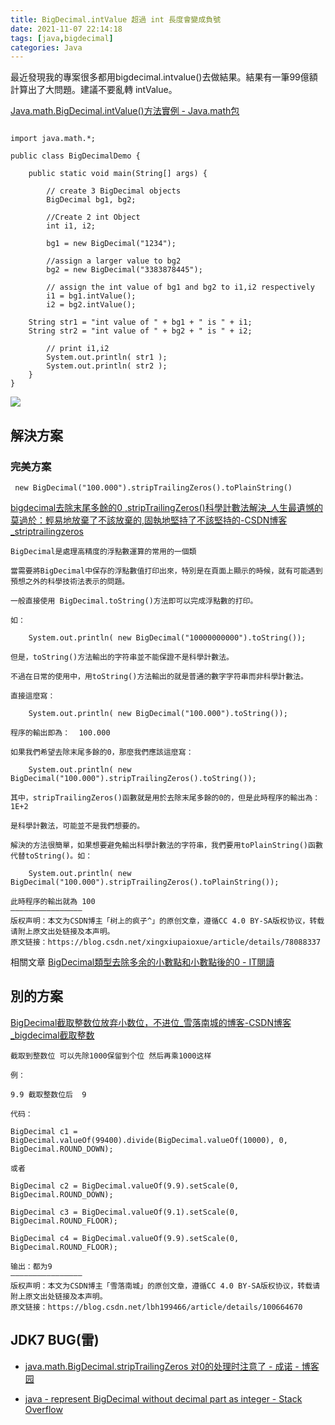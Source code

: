 ```yaml
---
title: BigDecimal.intValue 超過 int 長度會變成負號
date: 2021-11-07 22:14:18
tags: [java,bigdecimal]
categories: Java
---
```


最近發現我的專案很多都用bigdecimal.intvalue()去做結果。結果有一筆99億額計算出了大問題。建議不要亂轉 intValue。


<!--more-->

[Java.math.BigDecimal.intValue()方法實例 - Java.math包](http://tw.gitbook.net/java/math/bigdecimal_intvalue.html)

```java=

import java.math.*;

public class BigDecimalDemo {

    public static void main(String[] args) {

        // create 3 BigDecimal objects
        BigDecimal bg1, bg2;

        //Create 2 int Object
        int i1, i2;

        bg1 = new BigDecimal("1234");

        //assign a larger value to bg2
        bg2 = new BigDecimal("3383878445");

        // assign the int value of bg1 and bg2 to i1,i2 respectively
        i1 = bg1.intValue();
        i2 = bg2.intValue();

	String str1 = "int value of " + bg1 + " is " + i1;
	String str2 = "int value of " + bg2 + " is " + i2;

        // print i1,i2
        System.out.println( str1 );
        System.out.println( str2 );
    }
}
```

![](https://i.imgur.com/D7e11oy.png)



## 解決方案

### 完美方案

` new BigDecimal("100.000").stripTrailingZeros().toPlainString()`

[bigdecimal去除末尾多餘的0 ,stripTrailingZeros()科學計數法解決_人生最遺憾的莫過於：輕易地放棄了不該放棄的,固執地堅持了不該堅持的-CSDN博客_striptrailingzeros](https://blog.csdn.net/xingxiupaioxue/article/details/78088337)
```
BigDecimal是處理高精度的浮點數運算的常用的一個類

當需要將BigDecimal中保存的浮點數值打印出來，特別是在頁面上顯示的時候，就有可能遇到預想之外的科學技術法表示的問題。

一般直接使用 BigDecimal.toString()方法即可以完成浮點數的打印。

如：

    System.out.println( new BigDecimal("10000000000").toString());

但是，toString()方法輸出的字符串並不能保證不是科學計數法。

不過在日常的使用中，用toString()方法輸出的就是普通的數字字符串而非科學計數法。

直接這麼寫：

    System.out.println( new BigDecimal("100.000").toString());

程序的輸出即為：  100.000

如果我們希望去除末尾多餘的0，那麼我們應該這麼寫：

    System.out.println( new BigDecimal("100.000").stripTrailingZeros().toString());

其中，stripTrailingZeros()函數就是用於去除末尾多餘的0的，但是此時程序的輸出為： 1E+2

是科學計數法，可能並不是我們想要的。

解決的方法很簡單，如果想要避免輸出科學計數法的字符串，我們要用toPlainString()函數代替toString()。如：

    System.out.println( new BigDecimal("100.000").stripTrailingZeros().toPlainString());

此時程序的輸出就為 100
————————————————
版权声明：本文为CSDN博主「树上的疯子^」的原创文章，遵循CC 4.0 BY-SA版权协议，转载请附上原文出处链接及本声明。
原文链接：https://blog.csdn.net/xingxiupaioxue/article/details/78088337
```

相關文章
[BigDecimal類型去除多余的小數點和小數點後的0 - IT閱讀](https://www.itread01.com/content/1500636132.html)

## 別的方案


[BigDecimal截取整数位放弃小数位，不进位_雪落南城的博客-CSDN博客_bigdecimal截取整数](https://blog.csdn.net/lbh199466/article/details/100664670)

```
截取到整数位 可以先除1000保留到个位 然后再乘1000这样

例：

9.9 截取整数位后  9

代码：

BigDecimal c1 = BigDecimal.valueOf(99400).divide(BigDecimal.valueOf(10000), 0, BigDecimal.ROUND_DOWN);

或者

BigDecimal c2 = BigDecimal.valueOf(9.9).setScale(0, BigDecimal.ROUND_DOWN);

BigDecimal c3 = BigDecimal.valueOf(9.1).setScale(0, BigDecimal.ROUND_FLOOR);

BigDecimal c4 = BigDecimal.valueOf(9.9).setScale(0, BigDecimal.ROUND_FLOOR);

输出：都为9
————————————————
版权声明：本文为CSDN博主「雪落南城」的原创文章，遵循CC 4.0 BY-SA版权协议，转载请附上原文出处链接及本声明。
原文链接：https://blog.csdn.net/lbh199466/article/details/100664670
```




## JDK7 BUG(雷)


- [java.math.BigDecimal.stripTrailingZeros 对0的处理时注意了 - 成诺 - 博客园](https://www.cnblogs.com/zhanhb/archive/2012/04/02/2429941.html)


- [java - represent BigDecimal without decimal part as integer - Stack Overflow](https://stackoverflow.com/questions/29207869/represent-bigdecimal-without-decimal-part-as-integer?rq=1)